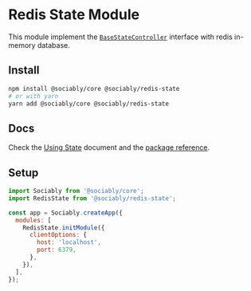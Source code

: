 # Redis State Module

This module implement the [`BaseStateController`](https://sociably.js.org/api/modules/core_base_statecontroller.html)
interface with redis in-memory database.

## Install

```bash
npm install @sociably/core @sociably/redis-state
# or with yarn
yarn add @sociably/core @sociably/redis-state
```

## Docs

Check the [Using State](https://sociably.js.org/docs/using-states)
document and the [package reference](https://sociably.js.org/api/modules/redis_state.html).

## Setup

```js
import Sociably from '@sociably/core';
import RedisState from '@sociably/redis-state';

const app = Sociably.createApp({
  modules: [
    RedisState.initModule({
      clientOptions: {
        host: 'localhost',
        port: 6379,
      },
    }),
  ],
});
```
